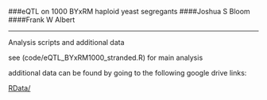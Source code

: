 ###eQTL on 1000 BYxRM haploid yeast segregants
####Joshua S Bloom 
####Frank W Albert
___
Analysis scripts and additional data

see (code/eQTL_BYxRM1000_stranded.R) for main analysis

additional data can be found by going to the following google drive links:

[RData/](https://drive.google.com/folderview?id=0ByJ-NQ1MGtWIUk9KRV9xNHJ6U1k)
